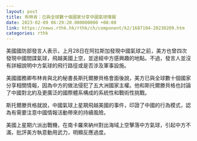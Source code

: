 ```yaml
---
layout: post
title: 布林肯：已與全球數十個國家分享中國氣球情報
date: 2023-02-09 06:29:20.000000000 +08:00
link: https://news.rthk.hk/rthk/ch/component/k2/1687104-20230209.htm
categories: rthk
---
```


美國國防部發言人表示，上月28日在阿拉斯加發現中國氣球之前，美方也曾四次發現中國間諜氣球，飛越美國上空，並途經中方感興趣的地點。不過，發言人並沒有詳細說明中方氣球的飛行路徑或是否涉及軍事設施。

美國國務卿布林肯與北約秘書長斯托爾滕貝格會面後說，美方已與全球數十個國家分享相關情報，因為中方的做法侵犯了五大洲國家主權。他和斯托爾滕貝格也討論了中國對北約及更廣泛的國際體系構成的系統性和戰術性挑戰。

斯托爾滕貝格就說，中國氣球上星期飛越美國的事件，印證了中國的行為模式，認為有需要注意中國情報活動帶來的持續風險。

美國上星期六派出戰機，在南卡羅來納州對出海域上空擊落中方氣球，引起中方不滿，批評美方執意動用武力，明顯反應過度。
